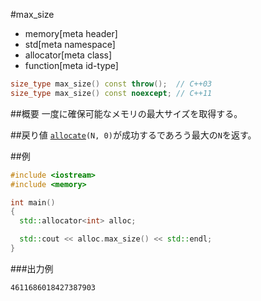 #max_size
* memory[meta header]
* std[meta namespace]
* allocator[meta class]
* function[meta id-type]

```cpp
size_type max_size() const throw();  // C++03
size_type max_size() const noexcept; // C++11
```

##概要
一度に確保可能なメモリの最大サイズを取得する。


##戻り値
[`allocate`](./allocate.md)`(N, 0)`が成功するであろう最大の`N`を返す。


##例
```cpp
#include <iostream>
#include <memory>

int main()
{
  std::allocator<int> alloc;

  std::cout << alloc.max_size() << std::endl;
}
```

###出力例
```
4611686018427387903
```


